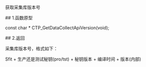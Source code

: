 <p>获取采集库版本号</p>
<span class="anchor" id="85a5da37-645c-4367-af8b-348d2809d623"></span>
## 1.函数原型
<p>const char * CTP_GetDataCollectApiVersion(void);</p>
<span class="anchor" id="7c903429-105f-4507-8c7f-04af45b7cd34"></span>
## 2.返回
<p>采集库版本号，格式如下：</p>
<p>Sfit + 生产还是测试秘钥(pro/tst) + 秘钥版本 + 编译时间 + 版本(内部)</p>
